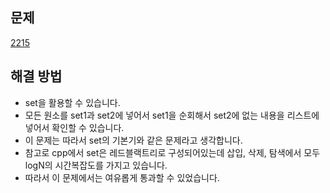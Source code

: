 ## 문제

[2215](https://leetcode.com/problems/find-the-difference-of-two-arrays/?envType=study-plan-v2&envId=leetcode-75)

## 해결 방법

- set을 활용할 수 있습니다.
- 모든 원소를 set1과 set2에 넣어서 set1을 순회해서 set2에 없는 내용을 리스트에 넣어서 확인할 수 있습니다.
- 이 문제는 따라서 set의 기본기와 같은 문제라고 생각합니다.
- 참고로 cpp에서 set은 레드블랙트리로 구성되어있는데 삽입, 삭제, 탐색에서 모두 logN의 시간복잡도를 가지고 있습니다.
- 따라서 이 문제에서는 여유롭게 통과할 수 있었습니다.
